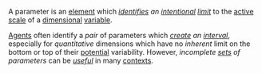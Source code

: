 A parameter is an [element](https://github.com/gcassel/Modular-Organization-Terminology/blob/master/terms/element.md) which *[identifies](https://github.com/gcassel/Modular-Organization-Terminology/blob/master/terms/identify.md) an [intentional](https://github.com/gcassel/Modular-Organization-Terminology/blob/master/terms/intention.md) [limit](https://github.com/gcassel/Modular-Organization-Terminology/blob/master/terms/limit.md)* to the [active](https://github.com/gcassel/Modular-Organization-Terminology/blob/master/terms/active.md) [scale](https://github.com/gcassel/Modular-Organization-Terminology/blob/master/terms/scale.md) of a [dimensional](https://github.com/gcassel/Modular-Organization-Terminology/blob/master/terms/dimension.md) [variable](https://github.com/gcassel/Modular-Organization-Terminology/blob/master/terms/variable.md).

[Agents](https://github.com/gcassel/Modular-Organization-Terminology/blob/master/terms/agent.md) often identify a *pair* of parameters which *[create](https://github.com/gcassel/Modular-Organization-Terminology/blob/master/terms/creation.md) an [interval](https://github.com/gcassel/Modular-Organization-Terminology/blob/master/terms/interval.md)*, especially for *quantitative* dimensions which have no *inherent* limit on the bottom or top of their [potential](https://github.com/gcassel/Modular-Organization-Terminology/blob/master/terms/potential.md) variability.  However, *incomplete [sets](https://github.com/gcassel/Modular-Organization-Terminology/blob/master/terms/set.md) of parameters* can be *[useful](https://github.com/gcassel/Modular-Organization-Terminology/blob/master/terms/use.md)* in many [contexts](https://github.com/gcassel/Modular-Organization-Terminology/blob/master/terms/context.md).
